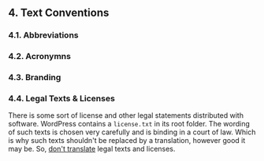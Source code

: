 ## 4. Text Conventions

### 4.1. Abbreviations

### 4.2. Acronymns

### 4.3. Branding

### 4.4. Legal Texts & Licenses

There is some sort of license and other legal statements distributed with software. WordPress contains a `license.txt` in its root folder. The wording of such texts is chosen very carefully and is binding in a court of law. Which is why such texts shouldn't be replaced by a translation, however good it may be. So, [don't translate](https://make.wordpress.org/polyglots/handbook/translating/working-with-core/#do-not-translate) legal texts and licenses.
